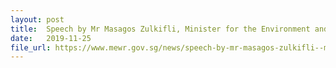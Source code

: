 ```yaml
---
layout: post
title:  Speech by Mr Masagos Zulkifli, Minister for the Environment and Water Resources, at the Year Towards Zero Waste Appreciation Lunch
date:   2019-11-25
file_url: https://www.mewr.gov.sg/news/speech-by-mr-masagos-zulkifli--minister-for-the-environment-and-water-resources--at-the-year-towards-zero-waste-appreciation-lunch--pan-pacific-hotel--on-25-november-2019
---
```

